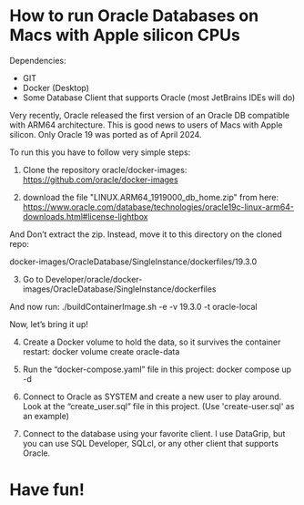 How to run Oracle Databases on Macs with Apple silicon CPUs
=

Dependencies:
- GIT
- Docker (Desktop)
- Some Database Client that supports Oracle (most JetBrains IDEs will do)

Very recently, Oracle released the first version of an Oracle DB compatible with ARM64 architecture. This is good news to users of Macs with Apple silicon.
Only Oracle 19 was ported as of April 2024.

To run this you have to follow very simple steps:

1. Clone the repository oracle/docker-images:
https://github.com/oracle/docker-images

2. download the file "LINUX.ARM64_1919000_db_home.zip" from here:
https://www.oracle.com/database/technologies/oracle19c-linux-arm64-downloads.html#license-lightbox

And 
Don’t extract the zip. Instead, move it to this directory on the cloned repo:

docker-images/OracleDatabase/SingleInstance/dockerfiles/19.3.0

3. Go to Developer/oracle/docker-images/OracleDatabase/SingleInstance/dockerfiles

And now run:
./buildContainerImage.sh -e -v 19.3.0 -t oracle-local

Now, let’s bring it up!

4. Create a Docker volume to hold the data, so it survives the container restart:
docker volume create oracle-data       

5. Run the “docker-compose.yaml” file in this project: docker compose up -d

6. Connect to Oracle as SYSTEM and create a new user to play around. Look at the “create_user.sql” file in this project.
(Use 'create-user.sql' as an example)

7. Connect to the database using your favorite client. I use DataGrip, but you can use SQL Developer, SQLcl, or any other client that supports Oracle.

Have fun!
=

